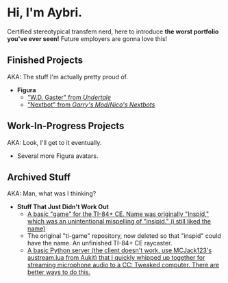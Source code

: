 # Hi, I'm Aybri.
Certified stereotypical transfem nerd, here to introduce **the worst portfolio you've ever seen!** Future employers are gonna love this!

## Finished Projects
AKA: The stuff I'm actually pretty proud of.
- **Figura**
  - ["W.D. Gaster" from *Undertale*](https://github.com/aybri/figura-gaster)
  - ["Nextbot" from *Garry's Mod*/*Nico's Nextbots*](https://github.com/aybri/figura-nextbot)

## Work-In-Progress Projects
AKA: Look, I'll get to it eventually.
- Several more Figura avatars.

## Archived Stuff
AKA: Man, what was I thinking?
- **Stuff That Just Didn't Work Out**
  - [A basic "game" for the TI-84+ CE. Name was originally "Inspid," which was an unintentional mispelling of "insipid." (i still liked the name)](https://github.com/aybri/ti-game)
  - The original "ti-game" repository, now deleted so that "inspid" could have the name. An unfinished TI-84+ CE raycaster.
  - [A basic Python server (the client doesn't work, use ](https://github.com/aybri/implant-audio)[MCJack123's austream.lua from Aukit](https://github.com/MCJack123/AUKit)[) that I quickly whipped up together for streaming microphone audio to a CC: Tweaked computer. There are better ways to do this.](https://github.com/aybri/implant-audio)
